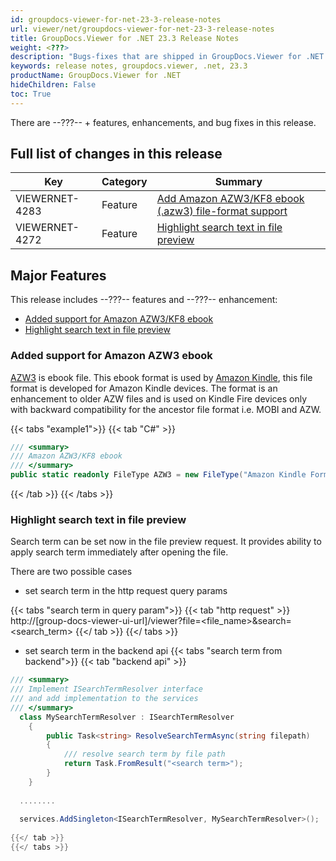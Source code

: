 ```yaml
---
id: groupdocs-viewer-for-net-23-3-release-notes
url: viewer/net/groupdocs-viewer-for-net-23-3-release-notes
title: GroupDocs.Viewer for .NET 23.3 Release Notes
weight: <???>
description: "Bugs-fixes that are shipped in GroupDocs.Viewer for .NET 23.3"
keywords: release notes, groupdocs.viewer, .net, 23.3
productName: GroupDocs.Viewer for .NET
hideChildren: False
toc: True
---
```


There are --???-- + features, enhancements, and bug fixes in this release.

## Full list of changes in this release

| Key | Category | Summary |
| --- | --- | --- |
|VIEWERNET-4283|Feature|[Add Amazon AZW3/KF8 ebook (.azw3) file-format support](#added-support-for-amazon-azw3-ebook)|
|VIEWERNET-4272|Feature|[Highlight search text in file preview](#highlight-search-text-in-file-preview)|

## Major Features

This release includes --???-- features and --???-- enhancement:

* [Added support for Amazon AZW3/KF8 ebook](#added-support-for-amazon-azw3-ebook)
* [Highlight search text in file preview](#highlight-search-text-in-file-preview)

### Added support for Amazon AZW3 ebook

[AZW3](https://fileinfo.com/extension/azw3) is ebook file. This ebook format is used by [Amazon Kindle](https://docs.fileformat.com/ebook/azw3/), this file format is developed for Amazon Kindle devices. The format is an enhancement to older AZW files and is used on Kindle Fire devices only with backward compatibility for the ancestor file format i.e. MOBI and AZW.

{{< tabs "example1">}}
{{< tab "C#" >}}
```cs
/// <summary>
/// Amazon AZW3/KF8 ebook
/// </summary>
public static readonly FileType AZW3 = new FileType("Amazon Kindle Format 8 (KF8) eBook", ".azw3");
```
{{< /tab >}}
{{< /tabs >}}

### Highlight search text in file preview

Search term can be set now in the file preview request. It provides ability to apply search term immediately after opening the file.

There are two possible cases
* set search term in the http request query params

{{< tabs "search term in query param">}}
{{< tab "http request" >}}
  http://[group-docs-viewer-ui-url]/viewer?file=<file_name>&search=<search_term>
{{</ tab >}}
{{</ tabs >}}

* set search term in the backend api
{{< tabs "search term from backend">}}
{{< tab "backend api" >}}
``` cs
/// <summary>
/// Implement ISearchTermResolver interface
/// and add implementation to the services
/// </summary>
  class MySearchTermResolver : ISearchTermResolver
    {
        public Task<string> ResolveSearchTermAsync(string filepath)
        {
            /// resolve search term by file path
            return Task.FromResult("<search term>");
        }
    }
	
  ........ 	
	
  services.AddSingleton<ISearchTermResolver, MySearchTermResolver>();
  
{{</ tab >}}
{{</ tabs >}}

